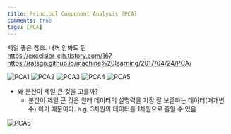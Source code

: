 ```yaml
---
title: Principal Component Analysis (PCA)
comments: true
tags: [PCA]
---
```

제일 좋은 참조. 내꺼 안봐도 됨    
<https://excelsior-cjh.tistory.com/167>    
<https://ratsgo.github.io/machine%20learning/2017/04/24/PCA/>


![PCA1](/assets/img/PCA/PCA-1.jpg)
![PCA2](/assets/img/PCA/PCA-2.jpg)
![PCA3](/assets/img/PCA/PCA-3.jpg)
![PCA4](/assets/img/PCA/PCA-4.jpg)
![PCA5](/assets/img/PCA/PCA-5.jpg)    
- 왜 분산이 제일 큰 것을 고를까?
  - 분산이 제일 큰 것은 원래 데이터의 설명력을 가장 잘 보존하는 데이터(매개변수) 이기 때문이다. e.g. 3차원의 데이터를 1차원으로 줄일 수 있음         
    
![PCA6](/assets/img/PCA/PCA-6.jpg)
